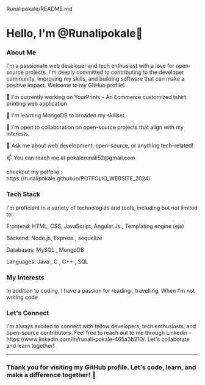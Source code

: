 Runalipokale/README.md
<h1>Hello, I'm @Runalipokale👋</h1>
<h3>About Me</h3>
<p>I'm a passionate web developer and tech enthusiast with a love for open-source projects. I'm deeply committed to contributing to the developer community, improving my skills, and building software that can make a positive impact. Welcome to my GitHub profile!</p>

<p>🔭 I'm currently working on YourPrints - An Eommerce customized tshirt printing web application</p>
<p>🌱 I'm learning MongoDB to broaden my skillset.</p>
<p>👯 I'm open to collaboration on open-source projects that align with my interests.</p>
<p>💬 Ask me about web development, open-source, or anything tech-related!</p>
<p>📫 You can reach me at pokalerunali52@gmail.com</p>
<p>checkout my potfolio : https://runalipokale.github.io/POTFOLIO_WEBSITE_2024/</p>

<h3>Tech Stack</h3>
<p>I'm proficient in a variety of technologies and tools, including but not limited to:</p>

<p>Frontend: HTML, CSS, JavaScript, Angular.Js , Templating engine (ejs)</p>
<p>Backend: Node.js, Express , sequelize</p>
<p>Databases: MySQL , MongoDB</p>
<p>Languages: Java , C , C++ , SQL</p>
  
<h3>My Interests</h3>
<p>In addition to coding, I have a passion for reading , travelling. When I'm not writing code</p>

<h3>Let's Connect</h3>
<p>I'm always excited to connect with fellow developers, tech enthusiasts, and open-source contributors. Feel free to reach out to me through Linkedin - https://www.linkedin.com/in/runali-pokale-465a3b210/. Let's collaborate and learn together!</p>

<hr>

<h3>Thank you for visiting my GitHub profile. Let's code, learn, and make a difference together! 🚀</h3>
